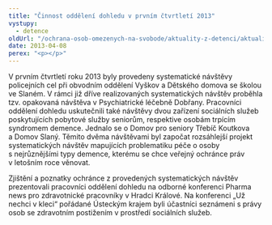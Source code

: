 ```yaml
---
title: "Činnost oddělení dohledu v prvním čtvrtletí 2013"
vystupy:
  - detence
oldUrl: "/ochrana-osob-omezenych-na-svobode/aktuality-z-detenci/aktuality-z-detenci-2013/cinnost-oddeleni-dohledu-v-prvnim-ctvrtleti-2013/"
date: 2013-04-08
perex: "<p></p>"
---
```


<!-- imported from the old website -->

<p>V prvním čtvrtletí roku 2013 byly provedeny systematické návštěvy policejních cel při obvodním oddělení Vyškov a Dětského domova se školou ve Slaném. V rámci již dříve realizovaných systematických návštěv proběhla tzv. opakovaná návštěva v Psychiatrické léčebně Dobřany. Pracovníci oddělení dohledu uskutečnili také návštěvy dvou zařízení sociálních služeb poskytujících pobytové služby seniorům, respektive osobám trpícím syndromem demence. Jednalo se o Domov pro seniory Třebíč Koutkova a Domov Slaný. Těmito dvěma návštěvami byl započat rozsáhlejší projekt systematických návštěv mapujících problematiku péče o osoby s nejrůznějšími typy demence, kterému se chce veřejný ochránce práv v letošním roce věnovat. </p><p>Zjištění a poznatky ochránce z provedených systematických návštěv prezentovali pracovníci oddělení dohledu na odborné konferenci Pharma news pro zdravotnické pracovníky v Hradci Králové. Na konferenci „Už nechci v kleci“ pořádané Ústeckým krajem byli účastníci seznámeni s právy osob se zdravotním postižením v prostředí sociálních služeb. </p>
